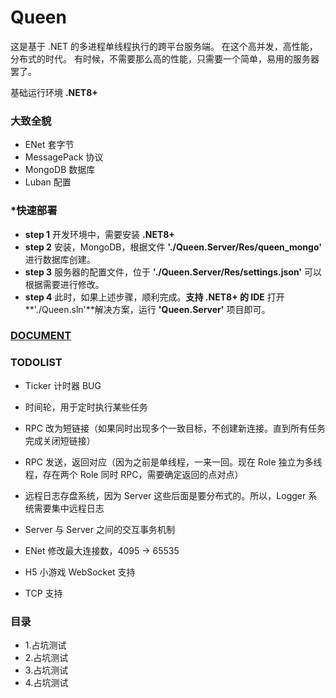 # Queen

这是基于 .NET 的多进程单线程执行的跨平台服务端。
在这个高并发，高性能，分布式的时代。
有时候，不需要那么高的性能，只需要一个简单，易用的服务器罢了。

基础运行环境 **.NET8+**

### 大致全貌

- ENet 套字节
- MessagePack 协议
- MongoDB 数据库
- Luban 配置

### *快速部署

- **step 1** 开发环境中，需要安装 **.NET8+**
- **step 2** 安装，MongoDB，根据文件 **'./Queen.Server/Res/queen_mongo'** 进行数据库创建。
- **step 3** 服务器的配置文件，位于 **'./Queen.Server/Res/settings.json'** 可以根据需要进行修改。
- **step 4** 此时，如果上述步骤，顺利完成。**支持 .NET8+ 的 IDE** 打开 **'./Queen.sln'**解决方案，运行 **'Queen.Server'** 项目即可。

### [DOCUMENT](#catalog)

### TODOLIST

- Ticker 计时器 BUG

- 时间轮，用于定时执行某些任务

- RPC 改为短链接（如果同时出现多个一致目标，不创建新连接。直到所有任务完成关闭短链接）

- RPC 发送，返回对应（因为之前是单线程，一来一回。现在 Role 独立为多线程，存在两个 Role 同时 RPC，需要确定返回的点对点）

- 远程日志存盘系统，因为 Server 这些后面是要分布式的。所以，Logger 系统需要集中远程日志

- Server 与 Server 之间的交互事务机制

- ENet 修改最大连接数，4095 -> 65535

- H5 小游戏 WebSocket 支持

- TCP 支持

### <span id="catalog">目录</span>

- 1.占坑测试
- 2.占坑测试
- 3.占坑测试
- 4.占坑测试
